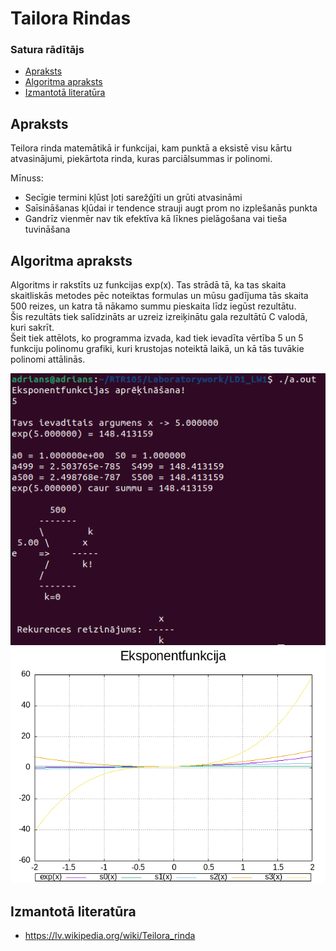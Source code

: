 # Tailora Rindas

### Satura rādītājs  
- [Apraksts](https://github.com/Kaste245/RTR105/tree/main/Laboratorywork/LD1_LW1#apraksts)
- [Algoritma apraksts](https://github.com/Kaste245/RTR105/tree/main/Laboratorywork/LD1_LW1#algoritma-apraksts)
- [Izmantotā literatūra](https://github.com/Kaste245/RTR105/tree/main/Laboratorywork/LD1_LW1#izmantotā-literatūra)


## Apraksts

Teilora rinda matemātikā ir funkcijai, kam punktā a eksistē visu kārtu atvasinājumi, piekārtota rinda, kuras parciālsummas ir polinomi.  
  
Mīnuss:  
- Secīgie termini kļūst ļoti sarežģīti un grūti atvasināmi
- Saīsināšanas kļūdai ir tendence strauji augt prom no izplešanās punkta
- Gandrīz vienmēr nav tik efektīva kā līknes pielāgošana vai tieša tuvināšana

## Algoritma apraksts

Algoritms ir rakstīts uz funkcijas exp(x). Tas strādā tā, ka tas skaita skaitliskās metodes pēc noteiktas formulas un mūsu gadījuma tās skaita 500 reizes, un katra tā nākamo summu pieskaita līdz iegūst rezultātu.  
Šis rezultāts tiek salīdzināts ar uzreiz izreiķinātu gala rezultātū C valodā, kuri sakrīt.  
Šeit tiek attēlots, ko programma izvada, kad tiek ievadīta vērtība 5 un 5 funkciju polinomu grafiki, kuri krustojas noteiktā laikā, un kā tās tuvākie polinomi attālinās.  
  
![Programma](https://github.com/Kaste245/RTR105/blob/main/Laboratorywork/LD1_LW1/Streistermanis_Prog.png?raw=true)
![Grafiks](https://github.com/Kaste245/RTR105/blob/main/Laboratorywork/LD1_LW1/graph.png?raw=true)

## Izmantotā literatūra

- https://lv.wikipedia.org/wiki/Teilora_rinda 
 

